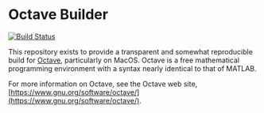 # Octave Builder

[![Build Status](https://travis-ci.org/jgoldfar/octave-builder.svg?branch=master)](https://travis-ci.org/jgoldfar/octave-builder)

This repository exists to provide a transparent and somewhat reproducible build for [Octave](https://www.gnu.org/software/octave/), particularly on MacOS.
Octave is a free mathematical programming environment with a syntax nearly identical to that of MATLAB.

For more information on Octave, see the Octave web site,
[https://www.gnu.org/software/octave/](https://www.gnu.org/software/octave/).

